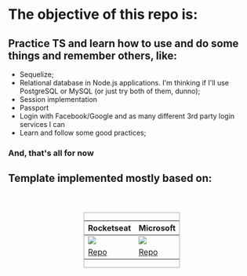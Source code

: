 # The objective of this repo is:

## Practice TS and learn how to use and do some things and remember others, like:

- Sequelize;
- Relational database in Node.js applications. I'm thinking if I'll use PostgreSQL or
  MySQL (or just try both of them, dunno);
- Session implementation
- Passport
- Login with Facebook/Google and as many different 3rd party login services I can
- Learn and follow some good practices;

### And, that's all for now

## Template implemented mostly based on:

<div align="center">
<h1 align="center" style="border: 1px #aaa solid; display:inline-block;">

| Rocketseat                                                                                               | Microsoft                                                                                              |
| -------------------------------------------------------------------------------------------------------- | ------------------------------------------------------------------------------------------------------ |
| [<img src="https://avatars3.githubusercontent.com/u/28929274?s=75&v=4"> ](https://github.com/Rocketseat) | [<img src="https://avatars2.githubusercontent.com/u/6154722?s=75&v=4"> ](https://github.com/microsoft) |
| [Repo](https://github.com/Rocketseat/youtube-typescript-nodejs)                                          | [Repo](https://github.com/microsoft/TypeScript-Node-Starter)                                           |

</h1>
</div>
